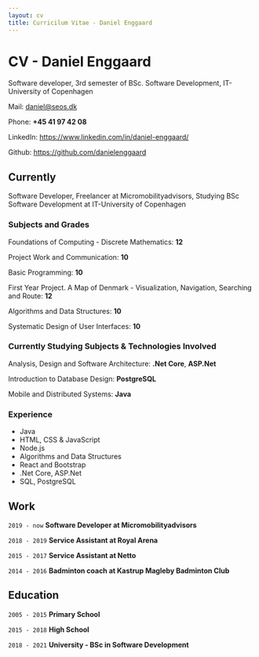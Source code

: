 ```yaml
---
layout: cv
title: Curricilum Vitae - Daniel Enggaard
---
```

# CV - Daniel Enggaard



Software developer, 3rd semester of BSc. Software Development, IT-University of Copenhagen

Mail: daniel@seos.dk

Phone: __+45 41 97 42 08__

LinkedIn: https://www.linkedin.com/in/daniel-enggaard/

Github: https://github.com/danielenggaard


## Currently

Software Developer, Freelancer at Micromobilityadvisors, Studying BSc Software Development at IT-University of Copenhagen


### Subjects and Grades

Foundations of Computing - Discrete Mathematics: __12__

Project Work and Communication: __10__

Basic Programming: __10__

First Year Project. A Map of Denmark - Visualization, Navigation, Searching and Route: __12__

Algorithms and Data Structures: __10__

Systematic Design of User Interfaces: __10__


### Currently Studying Subjects & Technologies Involved

Analysis, Design and Software Architecture: __.Net Core__, __ASP.Net__

Introduction to Database Design: __PostgreSQL__

Mobile and Distributed Systems: __Java__


### Experience

- Java
- HTML, CSS & JavaScript
- Node.js
- Algorithms and Data Structures
- React and Bootstrap
- .Net Core, ASP.Net
- SQL, PostgreSQL

## Work


`2019 - now`
__Software Developer at Micromobilityadvisors__

`2018 - 2019`
__Service Assistant at Royal Arena__

`2015 - 2017`
__Service Assistant at Netto__

`2014 - 2016`
__Badminton coach at Kastrup Magleby Badminton Club__



## Education

`2005 - 2015`
__Primary School__

`2015 - 2018`
__High School__

`2018 - 2021`
__University - BSc in Software Development__

